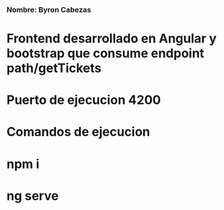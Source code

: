 
### Nombre: Byron Cabezas  ###

# Frontend desarrollado en Angular y bootstrap que consume endpoint path/getTickets
# Puerto de ejecucion 4200

# Comandos de ejecucion
# npm i
# ng serve